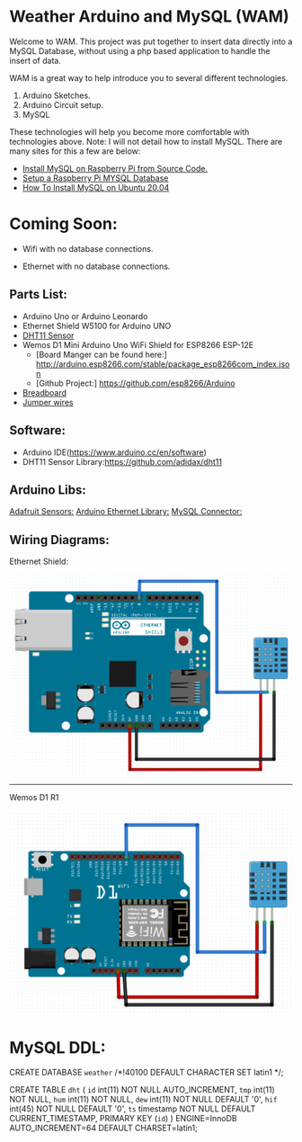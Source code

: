 # Weather Arduino and MySQL (WAM)

Welcome to WAM. This project was put together to insert data directly into a MySQL Database,
without using a php based application to handle the insert of data.

WAM is a great way to help introduce you to several different technologies.

 1. Arduino Sketches.
 2. Arduino Circuit setup.
 3. MySQL

 These technologies will help you become more comfortable with technologies above. Note: I will
 not detail how to install MySQL. There are many sites for this a few are below:

 - [Install MySQL on Raspberry Pi from Source Code.](https://www.percona.com/community-blog/2019/08/01/how-to-build-a-percona-server-stack-on-a-raspberry-pi-3/)
 - [Setup a Raspberry Pi MYSQL Database](https://pimylifeup.com/raspberry-pi-mysql/)
 - [How To Install MySQL on Ubuntu 20.04](https://www.digitalocean.com/community/tutorials/how-to-install-mysql-on-ubuntu-20-04)

 <h1>Coming Soon:</h1>

 - Wifi with no database connections.

 - Ethernet with no database connections.

## Parts List:
  - Arduino Uno or Arduino Leonardo
  - Ethernet Shield W5100 for Arduino UNO
  - [DHT11 Sensor](https://www.amazon.com/KeeYees-Temperature-Humidity-Single-Bus-Raspberry/dp/B07V5MTQJG/ref=sr_1_4?crid=WGA2J1ZTPJB1&dchild=1&keywords=dht11+sensor&qid=1617229571&s=industrial&sprefix=DHT11%2Cindustrial%2C166&sr=1-4)
  - Wemos D1 Mini Arduino Uno WiFi Shield for ESP8266 ESP-12E
      - [Board Manger can be found here:] http://arduino.esp8266.com/stable/package_esp8266com_index.json
      - [Github Project:] https://github.com/esp8266/Arduino
  - [Breadboard](https://www.amazon.com/Pcs-MCIGICM-Points-Solderless-Breadboard/dp/B07PCJP9DY/ref=sr_1_2?crid=15JNDDF7ZVFJT&dchild=1&keywords=breadboard&qid=1617229330&s=industrial&sprefix=breadbboards%2Caps%2C163&sr=1-2)
  - [Jumper wires](https://www.amazon.com/Elegoo-EL-CP-004-Multicolored-Breadboard-arduino/dp/B01EV70C78/ref=sr_1_4?crid=2EXHES7CLPLS5&dchild=1&keywords=jumper+wires&qid=1617229476&s=industrial&sprefix=ju%2Cindustrial%2C176&sr=1-4)


## Software:
  - Arduino IDE(https://www.arduino.cc/en/software)
  - DHT11 Sensor Library:https://github.com/adidax/dht11

## Arduino Libs:

[Adafruit Sensors:](https://github.com/adafruit/Adafruit_Sensor.git)
[Arduino Ethernet Library:](https://www.arduino.cc/en/Reference/Ethernet)
[MySQL Connector:](https://github.com/ChuckBell/MySQL_Connector_Arduino)

## Wiring Diagrams:


Ethernet Shield:

![Wiring Diagram Ethernet Shield](https://github.com/cetanhota/wam/blob/main/images/ethernet-shield.png)
 <hr>

 Wemos D1 R1

![Wemos D1 R1](https://github.com/cetanhota/wam/blob/main/images/wemos-d1-r1-dht.png)

# MySQL DDL:

CREATE DATABASE `weather` /*!40100 DEFAULT CHARACTER SET latin1 */;

CREATE TABLE `dht` (
  `id` int(11) NOT NULL AUTO_INCREMENT,
  `tmp` int(11) NOT NULL,
  `hum` int(11) NOT NULL,
  `dew` int(11) NOT NULL DEFAULT '0',
  `hif` int(45) NOT NULL DEFAULT '0',
  `ts` timestamp NOT NULL DEFAULT CURRENT_TIMESTAMP,
  PRIMARY KEY (`id`)
) ENGINE=InnoDB AUTO_INCREMENT=64 DEFAULT CHARSET=latin1;
